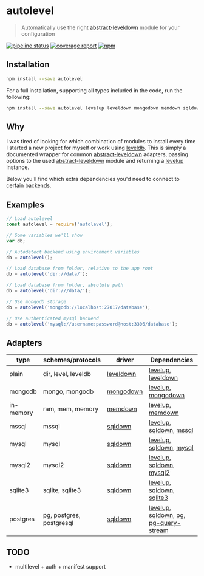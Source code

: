 # autolevel
> Automatically use the right [abstract-leveldown][abstract-leveldown] module for your configuration

[![pipeline status](https://gitlab.com/finwo/autolevel/badges/master/pipeline.svg)](https://gitlab.com/finwo/autolevel/commits/master)
[![coverage report](https://gitlab.com/finwo/autolevel/badges/master/coverage.svg)](https://gitlab.com/finwo/autolevel/commits/master)
[![npm](https://img.shields.io/npm/v/autolevel.svg?style=flat-square)](https://www.npmjs.com/package/autolevel)

## Installation

```bash
npm install --save autolevel
```

For a full installation, supporting all types included in the code, run the following:

```bash
npm install --save autolevel levelup leveldown mongodown memdown sqldown mssql mysql mysql2 sqlite3 pg pg-query-stream
```

## Why

I was tired of looking for which combination of modules to install every time I started a new project for myself or
work using [leveldb][leveldb]. This is simply a documented wrapper for common [abstract-leveldown][abstract-leveldown]
adapters, passing options to the used [abstract-leveldown][abstract-leveldown] module and returning a [levelup][levelup]
instance.

Below you'll find which extra dependencies you'd need to connect to certain backends.

## Examples

```js
// Load autolevel
const autolevel = require('autolevel');

// Some variables we'll show
var db;

// Autodetect backend using environment variables
db = autolevel();

// Load database from folder, relative to the app root
db = autolevel('dir://data/');

// Load database from folder, absolute path
db = autolevel('dir:///data/');

// Use mongodb storage
db = autolevel('mongodb://localhost:27017/database');

// Use authenticated mysql backend
db = autolevel('mysql://username:password@host:3306/database');

```

## Adapters

 type      | schemes/protocols        | driver                 | Dependencies
 --------- | ------------------------ | ---------------------- | ------------------------------------------
 plain     | dir, level, leveldb      | [leveldown][leveldown] | [levelup][levelup], [leveldown][leveldown]
 mongodb   | mongo, mongodb           | [mongodown][mongodown] | [levelup][levelup], [mongodown][mongodown]
 in-memory | ram, mem, memory         | [memdown][memdown]     | [levelup][levelup], [memdown][memdown]
 mssql     | mssql                    | [sqldown][sqldown]     | [levelup][levelup], [sqldown][sqldown], [mssql][mssql]
 mysql     | mysql                    | [sqldown][sqldown]     | [levelup][levelup], [sqldown][sqldown], [mysql][mysql]
 mysql2    | mysql2                   | [sqldown][sqldown]     | [levelup][levelup], [sqldown][sqldown], [mysql2][mysql2]
 sqlite3   | sqlite, sqlite3          | [sqldown][sqldown]     | [levelup][levelup], [sqldown][sqldown], [sqlite3][sqlite3]
 postgres  | pg, postgres, postgresql | [sqldown][sqldown]     | [levelup][levelup], [sqldown][sqldown], [pg][pg], [pg-query-stream][pg-query-stream]
 
## TODO

- multilevel + auth + manifest support

[abstract-leveldown]: https://npmjs.com/package/abstract-leveldown
[level]: https://npmjs.com/package/level
[leveldb]: http://leveldb.org/
[levelup]: https://npmjs.com/package/levelup
[leveldown]: https://npmjs.com/package/leveldown
[mongodown]: https://npmjs.com/package/mongodown
[memdown]: https://npmjs.com/package/memdown
[mssql]: https://npmjs.com/package/mssql
[mysql]: https://npmjs.com/package/mysql
[mysql2]: https://npmjs.com/package/mysql2
[pg]: https://npmjs.com/package/pg
[pg-query-stream]: https://npmjs.com/package/pg-query-stream
[sqldown]: https://npmjs.com/package/sqldown
[sqlite3]: https://npmjs.com/package/sqlite3
